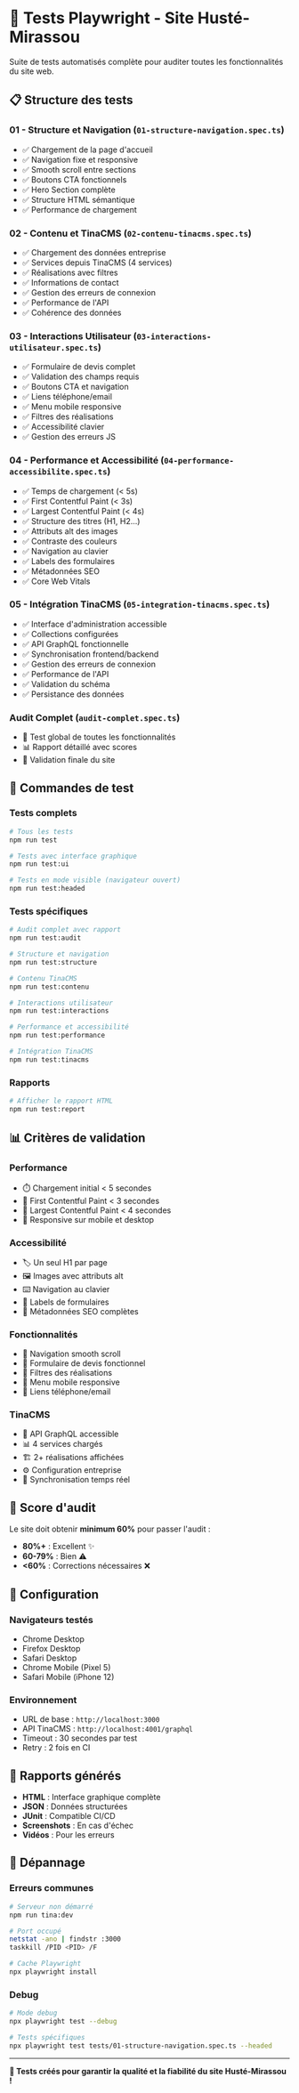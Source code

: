 # 🧪 Tests Playwright - Site Husté-Mirassou

Suite de tests automatisés complète pour auditer toutes les fonctionnalités du site web.

## 📋 Structure des tests

### **01 - Structure et Navigation** (`01-structure-navigation.spec.ts`)
- ✅ Chargement de la page d'accueil
- ✅ Navigation fixe et responsive
- ✅ Smooth scroll entre sections
- ✅ Boutons CTA fonctionnels
- ✅ Hero Section complète
- ✅ Structure HTML sémantique
- ✅ Performance de chargement

### **02 - Contenu et TinaCMS** (`02-contenu-tinacms.spec.ts`)
- ✅ Chargement des données entreprise
- ✅ Services depuis TinaCMS (4 services)
- ✅ Réalisations avec filtres
- ✅ Informations de contact
- ✅ Gestion des erreurs de connexion
- ✅ Performance de l'API
- ✅ Cohérence des données

### **03 - Interactions Utilisateur** (`03-interactions-utilisateur.spec.ts`)
- ✅ Formulaire de devis complet
- ✅ Validation des champs requis
- ✅ Boutons CTA et navigation
- ✅ Liens téléphone/email
- ✅ Menu mobile responsive
- ✅ Filtres des réalisations
- ✅ Accessibilité clavier
- ✅ Gestion des erreurs JS

### **04 - Performance et Accessibilité** (`04-performance-accessibilite.spec.ts`)
- ✅ Temps de chargement (< 5s)
- ✅ First Contentful Paint (< 3s)
- ✅ Largest Contentful Paint (< 4s)
- ✅ Structure des titres (H1, H2...)
- ✅ Attributs alt des images
- ✅ Contraste des couleurs
- ✅ Navigation au clavier
- ✅ Labels des formulaires
- ✅ Métadonnées SEO
- ✅ Core Web Vitals

### **05 - Intégration TinaCMS** (`05-integration-tinacms.spec.ts`)
- ✅ Interface d'administration accessible
- ✅ Collections configurées
- ✅ API GraphQL fonctionnelle
- ✅ Synchronisation frontend/backend
- ✅ Gestion des erreurs de connexion
- ✅ Performance de l'API
- ✅ Validation du schéma
- ✅ Persistance des données

### **Audit Complet** (`audit-complet.spec.ts`)
- 🎯 Test global de toutes les fonctionnalités
- 📊 Rapport détaillé avec scores
- 🎉 Validation finale du site

## 🚀 Commandes de test

### **Tests complets**
```bash
# Tous les tests
npm run test

# Tests avec interface graphique
npm run test:ui

# Tests en mode visible (navigateur ouvert)
npm run test:headed
```

### **Tests spécifiques**
```bash
# Audit complet avec rapport
npm run test:audit

# Structure et navigation
npm run test:structure

# Contenu TinaCMS
npm run test:contenu

# Interactions utilisateur
npm run test:interactions

# Performance et accessibilité
npm run test:performance

# Intégration TinaCMS
npm run test:tinacms
```

### **Rapports**
```bash
# Afficher le rapport HTML
npm run test:report
```

## 📊 Critères de validation

### **Performance**
- ⏱️ Chargement initial < 5 secondes
- 🎨 First Contentful Paint < 3 secondes
- 📏 Largest Contentful Paint < 4 secondes
- 📱 Responsive sur mobile et desktop

### **Accessibilité**
- 🏷️ Un seul H1 par page
- 🖼️ Images avec attributs alt
- ⌨️ Navigation au clavier
- 🎯 Labels de formulaires
- 📝 Métadonnées SEO complètes

### **Fonctionnalités**
- 🧭 Navigation smooth scroll
- 📝 Formulaire de devis fonctionnel
- 🔄 Filtres des réalisations
- 📱 Menu mobile responsive
- 🔗 Liens téléphone/email

### **TinaCMS**
- 🔌 API GraphQL accessible
- 📊 4 services chargés
- 🏗️ 2+ réalisations affichées
- ⚙️ Configuration entreprise
- 🔄 Synchronisation temps réel

## 🎯 Score d'audit

Le site doit obtenir **minimum 60%** pour passer l'audit :
- **80%+** : Excellent ✨
- **60-79%** : Bien ⚠️
- **<60%** : Corrections nécessaires ❌

## 🔧 Configuration

### **Navigateurs testés**
- Chrome Desktop
- Firefox Desktop  
- Safari Desktop
- Chrome Mobile (Pixel 5)
- Safari Mobile (iPhone 12)

### **Environnement**
- URL de base : `http://localhost:3000`
- API TinaCMS : `http://localhost:4001/graphql`
- Timeout : 30 secondes par test
- Retry : 2 fois en CI

## 📝 Rapports générés

- **HTML** : Interface graphique complète
- **JSON** : Données structurées
- **JUnit** : Compatible CI/CD
- **Screenshots** : En cas d'échec
- **Vidéos** : Pour les erreurs

## 🚨 Dépannage

### **Erreurs communes**
```bash
# Serveur non démarré
npm run tina:dev

# Port occupé
netstat -ano | findstr :3000
taskkill /PID <PID> /F

# Cache Playwright
npx playwright install
```

### **Debug**
```bash
# Mode debug
npx playwright test --debug

# Tests spécifiques
npx playwright test tests/01-structure-navigation.spec.ts --headed
```

---

**🎉 Tests créés pour garantir la qualité et la fiabilité du site Husté-Mirassou !**
